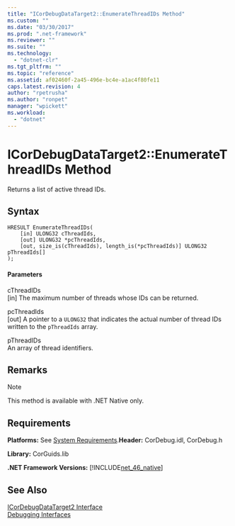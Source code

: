 ```yaml
---
title: "ICorDebugDataTarget2::EnumerateThreadIDs Method"
ms.custom: ""
ms.date: "03/30/2017"
ms.prod: ".net-framework"
ms.reviewer: ""
ms.suite: ""
ms.technology: 
  - "dotnet-clr"
ms.tgt_pltfrm: ""
ms.topic: "reference"
ms.assetid: af02460f-2a45-496e-bc4e-a1ac4f80fe11
caps.latest.revision: 4
author: "rpetrusha"
ms.author: "ronpet"
manager: "wpickett"
ms.workload: 
  - "dotnet"
---
```

# ICorDebugDataTarget2::EnumerateThreadIDs Method
Returns a list of active thread IDs.  
  
## Syntax  
  
```  
HRESULT EnumerateThreadIDs(  
    [in] ULONG32 cThreadIds,   
    [out] ULONG32 *pcThreadIds,   
    [out, size_is(cThreadIds), length_is(*pcThreadIds)] ULONG32 pThreadIds[]  
);  
```  
  
#### Parameters  
 cThreadIDs  
 [in] The maximum number of threads whose IDs can be returned.  
  
 pcThreadIds  
 [out] A pointer to a `ULONG32` that indicates the actual number of thread IDs written to the `pThreadIds` array.  
  
 pThreadIDs  
 An array of thread identifiers.  
  
## Remarks  
  
> [!NOTE]
>  This method is available with .NET Native only.  
  
## Requirements  
 **Platforms:** See [System Requirements](../../../../docs/framework/get-started/system-requirements.md).**Header:** CorDebug.idl, CorDebug.h  
  
 **Library:** CorGuids.lib  
  
 **.NET Framework Versions:** [!INCLUDE[net_46_native](../../../../includes/net-46-native-md.md)]  
  
## See Also  
 [ICorDebugDataTarget2 Interface](../../../../docs/framework/unmanaged-api/debugging/icordebugdatatarget2-interface.md)  
 [Debugging Interfaces](../../../../docs/framework/unmanaged-api/debugging/debugging-interfaces.md)
